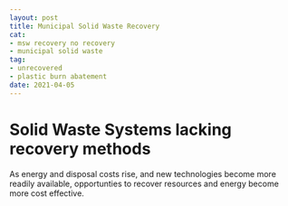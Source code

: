 ```yaml
--- 
layout: post 
title: Municipal Solid Waste Recovery
cat: 
- msw recovery no recovery
- municipal solid waste
tag: 
- unrecovered
- plastic burn abatement
date: 2021-04-05
--- 
```


Solid Waste Systems lacking recovery methods
=============================================

As energy and disposal costs rise, and new technologies become more readily available,  opportunties to recover resources and energy become more cost effective.



